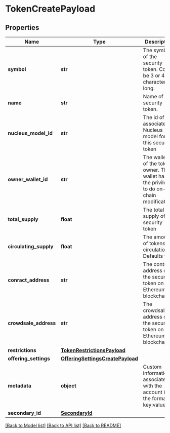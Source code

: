 # TokenCreatePayload

## Properties
Name | Type | Description | Notes
------------ | ------------- | ------------- | -------------
**symbol** | **str** | The symbol of the security token. Could be 3 or 4 characters long. |
**name** | **str** | Name of the security token. |
**nucleus_model_id** | **str** | The id of the associated Nucleus model for this security token |
**owner_wallet_id** | **str** | The wallet id of the token owner. This wallet has the privileges to do on-chain modifications |
**total_supply** | **float** | The total supply of the security token |
**circulating_supply** | **float** | The amount of tokens in circulation. Defaults to 0 | [optional]
**conract_address** | **str** | The contract address of the security token on the Ethereum blockchain | [optional]
**crowdsale_address** | **str** | The crowdsale address of the security token on the Ethereum blockchain | [optional]
**restrictions** | [**TokenRestrictionsPayload**](TokenRestrictionsPayload.md) |  | [optional]
**offering_settings** | [**OfferingSettingsCreatePayload**](OfferingSettingsCreatePayload.md) |  | [optional]
**metadata** | **object** | Custom information associated with the account in the format key:value | [optional]
**secondary_id** | [**SecondaryId**](SecondaryId.md) |  | [optional]

[[Back to Model list]](../README.md#documentation-for-models) [[Back to API list]](../README.md#documentation-for-api-endpoints) [[Back to README]](../README.md)
